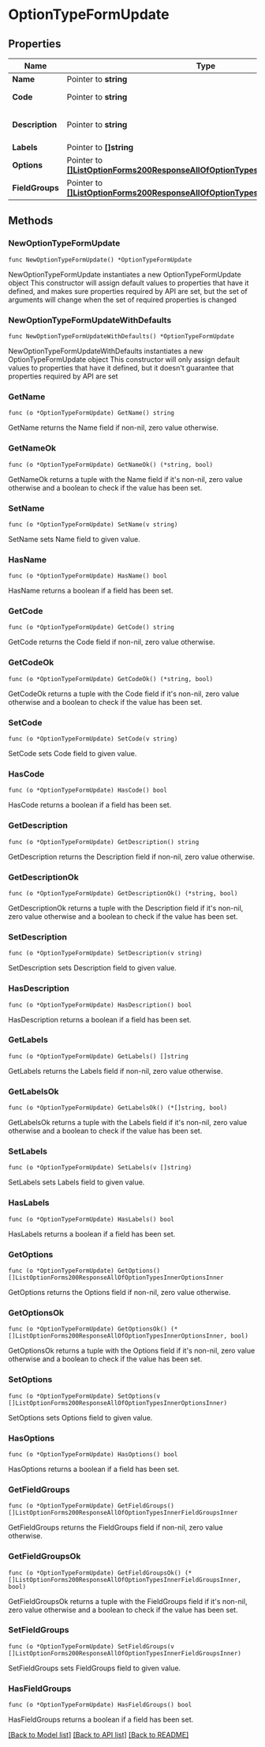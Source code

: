 # OptionTypeFormUpdate

## Properties

Name | Type | Description | Notes
------------ | ------------- | ------------- | -------------
**Name** | Pointer to **string** | Form name | [optional] 
**Code** | Pointer to **string** | Unique form code | [optional] 
**Description** | Pointer to **string** | A short description of the form | [optional] 
**Labels** | Pointer to **[]string** |  | [optional] 
**Options** | Pointer to [**[]ListOptionForms200ResponseAllOfOptionTypesInnerOptionsInner**](ListOptionForms200ResponseAllOfOptionTypesInnerOptionsInner.md) | Inputs | [optional] 
**FieldGroups** | Pointer to [**[]ListOptionForms200ResponseAllOfOptionTypesInnerFieldGroupsInner**](ListOptionForms200ResponseAllOfOptionTypesInnerFieldGroupsInner.md) | Field Groups | [optional] 

## Methods

### NewOptionTypeFormUpdate

`func NewOptionTypeFormUpdate() *OptionTypeFormUpdate`

NewOptionTypeFormUpdate instantiates a new OptionTypeFormUpdate object
This constructor will assign default values to properties that have it defined,
and makes sure properties required by API are set, but the set of arguments
will change when the set of required properties is changed

### NewOptionTypeFormUpdateWithDefaults

`func NewOptionTypeFormUpdateWithDefaults() *OptionTypeFormUpdate`

NewOptionTypeFormUpdateWithDefaults instantiates a new OptionTypeFormUpdate object
This constructor will only assign default values to properties that have it defined,
but it doesn't guarantee that properties required by API are set

### GetName

`func (o *OptionTypeFormUpdate) GetName() string`

GetName returns the Name field if non-nil, zero value otherwise.

### GetNameOk

`func (o *OptionTypeFormUpdate) GetNameOk() (*string, bool)`

GetNameOk returns a tuple with the Name field if it's non-nil, zero value otherwise
and a boolean to check if the value has been set.

### SetName

`func (o *OptionTypeFormUpdate) SetName(v string)`

SetName sets Name field to given value.

### HasName

`func (o *OptionTypeFormUpdate) HasName() bool`

HasName returns a boolean if a field has been set.

### GetCode

`func (o *OptionTypeFormUpdate) GetCode() string`

GetCode returns the Code field if non-nil, zero value otherwise.

### GetCodeOk

`func (o *OptionTypeFormUpdate) GetCodeOk() (*string, bool)`

GetCodeOk returns a tuple with the Code field if it's non-nil, zero value otherwise
and a boolean to check if the value has been set.

### SetCode

`func (o *OptionTypeFormUpdate) SetCode(v string)`

SetCode sets Code field to given value.

### HasCode

`func (o *OptionTypeFormUpdate) HasCode() bool`

HasCode returns a boolean if a field has been set.

### GetDescription

`func (o *OptionTypeFormUpdate) GetDescription() string`

GetDescription returns the Description field if non-nil, zero value otherwise.

### GetDescriptionOk

`func (o *OptionTypeFormUpdate) GetDescriptionOk() (*string, bool)`

GetDescriptionOk returns a tuple with the Description field if it's non-nil, zero value otherwise
and a boolean to check if the value has been set.

### SetDescription

`func (o *OptionTypeFormUpdate) SetDescription(v string)`

SetDescription sets Description field to given value.

### HasDescription

`func (o *OptionTypeFormUpdate) HasDescription() bool`

HasDescription returns a boolean if a field has been set.

### GetLabels

`func (o *OptionTypeFormUpdate) GetLabels() []string`

GetLabels returns the Labels field if non-nil, zero value otherwise.

### GetLabelsOk

`func (o *OptionTypeFormUpdate) GetLabelsOk() (*[]string, bool)`

GetLabelsOk returns a tuple with the Labels field if it's non-nil, zero value otherwise
and a boolean to check if the value has been set.

### SetLabels

`func (o *OptionTypeFormUpdate) SetLabels(v []string)`

SetLabels sets Labels field to given value.

### HasLabels

`func (o *OptionTypeFormUpdate) HasLabels() bool`

HasLabels returns a boolean if a field has been set.

### GetOptions

`func (o *OptionTypeFormUpdate) GetOptions() []ListOptionForms200ResponseAllOfOptionTypesInnerOptionsInner`

GetOptions returns the Options field if non-nil, zero value otherwise.

### GetOptionsOk

`func (o *OptionTypeFormUpdate) GetOptionsOk() (*[]ListOptionForms200ResponseAllOfOptionTypesInnerOptionsInner, bool)`

GetOptionsOk returns a tuple with the Options field if it's non-nil, zero value otherwise
and a boolean to check if the value has been set.

### SetOptions

`func (o *OptionTypeFormUpdate) SetOptions(v []ListOptionForms200ResponseAllOfOptionTypesInnerOptionsInner)`

SetOptions sets Options field to given value.

### HasOptions

`func (o *OptionTypeFormUpdate) HasOptions() bool`

HasOptions returns a boolean if a field has been set.

### GetFieldGroups

`func (o *OptionTypeFormUpdate) GetFieldGroups() []ListOptionForms200ResponseAllOfOptionTypesInnerFieldGroupsInner`

GetFieldGroups returns the FieldGroups field if non-nil, zero value otherwise.

### GetFieldGroupsOk

`func (o *OptionTypeFormUpdate) GetFieldGroupsOk() (*[]ListOptionForms200ResponseAllOfOptionTypesInnerFieldGroupsInner, bool)`

GetFieldGroupsOk returns a tuple with the FieldGroups field if it's non-nil, zero value otherwise
and a boolean to check if the value has been set.

### SetFieldGroups

`func (o *OptionTypeFormUpdate) SetFieldGroups(v []ListOptionForms200ResponseAllOfOptionTypesInnerFieldGroupsInner)`

SetFieldGroups sets FieldGroups field to given value.

### HasFieldGroups

`func (o *OptionTypeFormUpdate) HasFieldGroups() bool`

HasFieldGroups returns a boolean if a field has been set.


[[Back to Model list]](../README.md#documentation-for-models) [[Back to API list]](../README.md#documentation-for-api-endpoints) [[Back to README]](../README.md)


